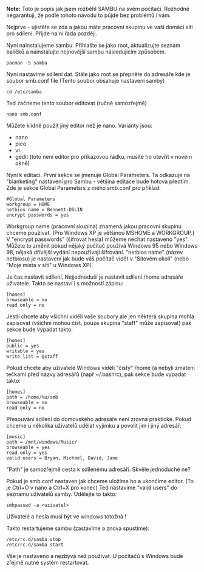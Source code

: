 **Note:** Toto je popis jak jsem rozběhl SAMBU na svém počítači. Rozhodně negarantuji, že podle tohoto návodu to půjde bez problémů i vám.

Nejprve - ujistěte se zda a jakou máte pracovní skupinu ve vaší domácí síti pro sdílení. Přijde na ní řada později.

Nyní nainstalujeme sambu. Přihlašte se jako root, aktualizujte seznam balíčků a nainstalujte nejnovější sambu následujícím způsobem.

```
pacman -S samba

```

Nyní nastavíme sdílení dat. Stále jako root se přepněte do adresáře kde je soubor smb.conf file (Tento soubor obsahuje nastavení samby)

```
cd /etc/samba

```

Ted začneme tento soubor editovat (ručně samozřejmě)

```
nano smb.conf

```

Můžete klidně použít jiný editor než je nano. Varianty jsou:

*   nano
*   pico
*   vi
*   gedit (toto není editor pro příkazovou řádku, musíte ho otevřít v novém okně)

Nyní k editaci. První sekce se jmenuje Global Parameters. Ta odkazuje na "blanketing" nastavení pro Sambu - většina editace bude hotova předtím. Zde je sekce Global Parametsrs z mého smb.conf pro příklad:

```
#Global Parameters
workgroup = HOME
netbios name = Bennett-DSLIN
encrypt passwords = yes

```

Workgroup name (pracovní skupina) znamená jakou pracovní skupinu chceme používat. (Pro Windows XP je většinou MSHOME a WORKGROUP.)
V "encrypt passwords" (šifrovat hesla) můžeme nechat nastaveno "yes". Můžete to změnit pokud nějaký počítač používá Windows 95 nebo Windows 98, nějaká dřívější vydání nepoužívají šifrování.
"netbios name" (název netbiosu) je nastavení jak bude váš počítač vidět v "Sítovém okolí" (nebo "Moje místa v síti" u Windows XP).

Je čas nastavit sdílení. Nejjednoduší je nastavit sdílení /home adresáře uživatele. Takto se nastaví i s možností zápisu:

```
[homes]
browseable = no
read only = no

```

Jestli chcete aby všichni viděli vaše soubory ale jen některá skupina mohla zapisovat (všichni mohou číst, pouze skupina "staff" může zapisovat) pak sekce bude vypadat takto:

```
[homes]
public = yes
writable = yes
write list = @staff

```

Pokud chcete aby uživatelé Windows viděli "čistý" /home (a nebyli zmateni tečkami před názvy adresářů (např ~/.bashrc), pak sekce bude vypadat takto:

```
[homes]
path = /home/%u/smb
browseable = no
read only = no

```

Přesouvání sdílení do domovského adresáře není zrovna praktické. Pokud chceme u několika uživatelů udělat vyjímku a povolit jim i jiný adresář:

```
[music]
path = /mnt/windows/Music/
browseable = yes
read only = yes
valid users = Bryan, Michael, David, Jane

```

"Path" je samozřejmě cesta k sdílenému adresáři. Skvěle jednoduché ne?

Pokud je smb.conf nastaven jak chceme uložíme ho a ukončíme editor. (To je Ctrl+O v nano a Ctrl+X pro konec)
Ted nastavíme "valid users" do seznamu uživatelů samby. Udělejte to takto:

```
smbpasswd -a <uzivatel>

```

Uživatelé a hesla musí být ve windows totožná !

Takto restartujeme sambu (zastavíme a znova spustíme):

```
/etc/rc.d/samba stop
/etc/rc.d/samba start

```

Vše je nastaveno a nezbývá než používat. U počítačů s Windows bude zřejmě nutné systém restartovat.